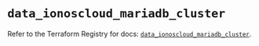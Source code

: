 # `data_ionoscloud_mariadb_cluster`

Refer to the Terraform Registry for docs: [`data_ionoscloud_mariadb_cluster`](https://registry.terraform.io/providers/ionos-cloud/ionoscloud/6.5.0/docs/data-sources/mariadb_cluster).
